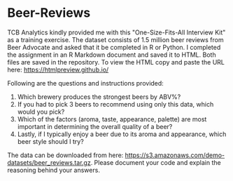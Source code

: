 # Beer-Reviews

TCB Analytics kindly provided me with this "One-Size-Fits-All Interview Kit" as a training exercise. The dataset consists of 1.5 million beer reviews from Beer Advocate and asked that it be completed in R or Python. I completed the assignment in an R Markdown document and saved it to HTML. Both files are saved in the repository. To view the HTML copy and paste the URL here:
https://htmlpreview.github.io/

Following are the questions and instructions provided: 

1.	Which brewery produces the strongest beers by ABV%?
2.	If you had to pick 3 beers to recommend using only this data, which would you pick?
3.	Which of the factors (aroma, taste, appearance, palette) are most important in determining the overall quality of a beer?
4.	Lastly, if I typically enjoy a beer due to its aroma and appearance, which beer style should I try?

The data can be downloaded from here: https://s3.amazonaws.com/demo-datasets/beer_reviews.tar.gz. Please document your code 
and explain the reasoning behind your answers.
